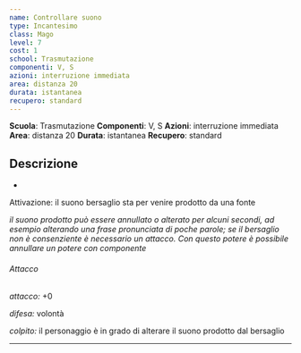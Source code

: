 ```yaml
---
name: Controllare suono
type: Incantesimo
class: Mago
level: 7
cost: 1
school: Trasmutazione
componenti: V, S
azioni: interruzione immediata
area: distanza 20
durata: istantanea
recupero: standard
---
```

**Scuola**: Trasmutazione
**Componenti**: V, S
**Azioni**: interruzione immediata
**Area**: distanza 20
**Durata**: istantanea
**Recupero**: standard

**Descrizione**
-

-

Attivazione: il suono bersaglio sta per venire prodotto da una fonte

*il suono prodotto può essere annullato o alterato per alcuni secondi, ad esempio alterando una frase pronunciata di poche parole; se il bersaglio non è consenziente è necessario un attacco. Con questo potere è possibile annullare un potere con componente*

###### Attacco

*attacco:* +0

*difesa:* volontà

*colpito:* il personaggio è in grado di alterare il suono prodotto dal bersaglio

---